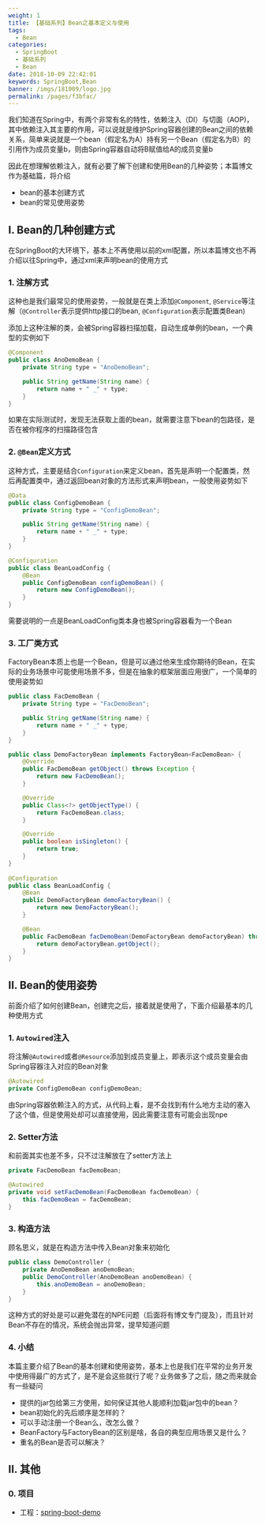 ```yaml
---
weight: 1
title: 【基础系列】Bean之基本定义与使用
tags: 
  - Bean
categories: 
  - SpringBoot
  - 基础系列
  - Bean
date: 2018-10-09 22:42:01
keywords: SpringBoot,Bean
banner: /imgs/181009/logo.jpg
permalink: /pages/f3bfac/
---
```


我们知道在Spring中，有两个非常有名的特性，依赖注入（DI）与切面（AOP)，其中依赖注入其主要的作用，可以说就是维护Spring容器创建的Bean之间的依赖关系，简单来说就是一个bean（假定名为A）持有另一个Bean（假定名为B）的引用作为成员变量b，则由Spring容器自动将B赋值给A的成员变量b

因此在想理解依赖注入，就有必要了解下创建和使用Bean的几种姿势；本篇博文作为基础篇，将介绍

- bean的基本创建方式
- bean的常见使用姿势

<!--more-->

## I. Bean的几种创建方式

在SpringBoot的大环境下，基本上不再使用以前的xml配置，所以本篇博文也不再介绍以往Spring中，通过xml来声明bean的使用方式

### 1. 注解方式

这种也是我们最常见的使用姿势，一般就是在类上添加`@Component`, `@Service`等注解（`@Controller`表示提供http接口的bean, `@Configuration`表示配置类Bean)

添加上这种注解的类，会被Spring容器扫描加载，自动生成单例的bean，一个典型的实例如下

```java
@Component
public class AnoDemoBean {
    private String type = "AnoDemoBean";

    public String getName(String name) {
        return name + " _" + type;
    }
}
```


如果在实际测试时，发现无法获取上面的bean，就需要注意下bean的包路径，是否在被你程序的扫描路径包含

### 2. `@Bean`定义方式

这种方式，主要是结合`Configuration`来定义bean，首先是声明一个配置类，然后再配置类中，通过返回bean对象的方法形式来声明bean，一般使用姿势如下

```java
@Data
public class ConfigDemoBean {
    private String type = "ConfigDemoBean";

    public String getName(String name) {
        return name + " _" + type;
    }
}

@Configuration
public class BeanLoadConfig {
    @Bean
    public ConfigDemoBean configDemoBean() {
        return new ConfigDemoBean();
    }
}
```

需要说明的一点是BeanLoadConfig类本身也被Spring容器看为一个Bean

### 3. 工厂类方式

FactoryBean本质上也是一个Bean，但是可以通过他来生成你期待的Bean，在实际的业务场景中可能使用场景不多，但是在抽象的框架层面应用很广，一个简单的使用姿势如

```java
public class FacDemoBean {
    private String type = "FacDemoBean";

    public String getName(String name) {
        return name + " _" + type;
    }
}

public class DemoFactoryBean implements FactoryBean<FacDemoBean> {
    @Override
    public FacDemoBean getObject() throws Exception {
        return new FacDemoBean();
    }

    @Override
    public Class<?> getObjectType() {
        return FacDemoBean.class;
    }

    @Override
    public boolean isSingleton() {
        return true;
    }
}
 
@Configuration
public class BeanLoadConfig {
    @Bean
    public DemoFactoryBean demoFactoryBean() {
        return new DemoFactoryBean();
    }

    @Bean
    public FacDemoBean facDemoBean(DemoFactoryBean demoFactoryBean) throws Exception {
        return demoFactoryBean.getObject();
    }
}
```

## II. Bean的使用姿势

前面介绍了如何创建Bean，创建完之后，接着就是使用了，下面介绍最基本的几种使用方式

### 1. `Autowired`注入

将注解`@Autowired`或者`@Resource`添加到成员变量上，即表示这个成员变量会由Spring容器注入对应的Bean对象

```java
@Autowired
private ConfigDemoBean configDemoBean;
```

由Spring容器依赖注入的方式，从代码上看，是不会找到有什么地方主动的塞入了这个值，但是使用处却可以直接使用，因此需要注意有可能会出现npe

### 2. Setter方法

和前面其实也差不多，只不过注解放在了setter方法上

```java
private FacDemoBean facDemoBean;

@Autowired
private void setFacDemoBean(FacDemoBean facDemoBean) {
    this.facDemoBean = facDemoBean;
}
```

### 3. 构造方法

顾名思义，就是在构造方法中传入Bean对象来初始化

```java
public class DemoController {
    private AnoDemoBean anoDemoBean;
    public DemoController(AnoDemoBean anoDemoBean) {
        this.anoDemoBean = anoDemoBean;
    }
}
```

这种方式的好处是可以避免潜在的NPE问题（后面将有博文专门提及），而且针对Bean不存在的情况，系统会抛出异常，提早知道问题

### 4. 小结

本篇主要介绍了Bean的基本创建和使用姿势，基本上也是我们在平常的业务开发中使用得最广的方式了，是不是会这些就行了呢？业务做多了之后，随之而来就会有一些疑问

- 提供的jar包给第三方使用，如何保证其他人能顺利加载jar包中的bean？
- bean初始化的先后顺序是怎样的？
- 可以手动注册一个Bean么，改怎么做？
- BeanFactory与FactoryBean的区别是啥，各自的典型应用场景又是什么？
- 重名的Bean是否可以解决？

## II. 其他

### 0. 项目

- 工程：[spring-boot-demo](https://github.com/liuyueyi/spring-boot-demo)

